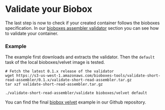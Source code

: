 # Validate your Biobox

The last step is now to check if your created container follows the bioboxes
specification. In our [bioboxes assembler validator][] section you can see how to
validate your container.

### Example

The example first downloads and extracts the validator.
Then the `default` task of the local bioboxes/velvet image is tested.

~~~ shell
# Fetch the latest 0.1.x release of the validator
wget https://s3-us-west-1.amazonaws.com/bioboxes-tools/validate-short-read-assembler/0.1.x/validate-short-read-assembler.tar.gz
tar xzf validate-short-read-assembler.tar.gz

./validate-short-read-assembler/validate bioboxes/velvet default
~~~

You can find the final [biobox velvet][] example in our Github repository.

[putting everything together]:/guide/developer/putting-everything-together/
[jq]:http://stedolan.github.io/jq/
[bioboxes assembler validator]:http://bioboxes.org/validator/short-read-assembler/
[biobox velvet]:https://github.com/bioboxes/velvet
